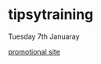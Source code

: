 # tipsytraining

Tuesday 7th Januaray

[promotional site](https://larissaixd.github.io/tipsytraining/)
